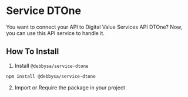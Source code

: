 # Service DTOne

You want to connect your API to Digital Value Services API DTOne? Now, you can use this API service to handle it.

## How To Install

1. Install `@debbysa/service-dtone`

```bash
npm install @debbysa/service-dtone
```

2. Import or Require the package in your project
